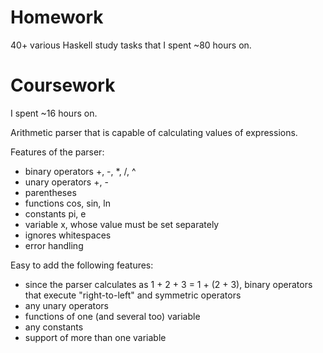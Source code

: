 # Homework

40+ various Haskell study tasks that I spent ~80 hours on.
# Coursework

I spent ~16 hours on.

Arithmetic parser that is capable of calculating values of expressions.

Features of the parser:
* binary operators +, -, *, /, ^
* unary operators +, -
* parentheses
* functions cos, sin, ln
* constants pi, e
* variable x, whose value must be set separately
* ignores whitespaces
* error handling

Easy to add the following features:
* since the parser calculates as 1 + 2 + 3 = 1 + (2 + 3), binary operators that execute "right-to-left" and symmetric operators
* any unary operators
* functions of one (and several too) variable
* any constants
* support of more than one variable
